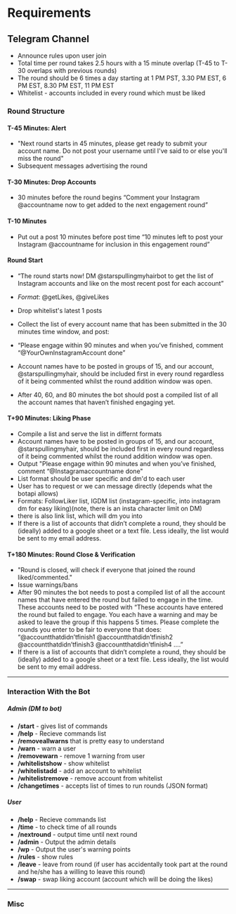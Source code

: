 # Requirements

## Telegram Channel

- Announce rules upon user join
- Total time per round takes 2.5 hours with a 15 minute overlap (T-45 to T-30 overlaps with previous rounds)
- The round should be 6 times a day starting at 1 PM PST, 3.30 PM EST, 6 PM EST, 8.30 PM EST, 11 PM EST
- Whitelist - accounts included in every round which must be liked

### Round Structure

#### T-45 Minutes: Alert
- "Next round starts in 45 minutes, please get ready to submit your account name. Do not post your username until I've said to or else you'll miss the round"
- Subsequent messages advertising the round

#### T-30 Minutes: Drop Accounts
- 30 minutes before the round begins  “Comment your Instagram @accountname now to get added to the next engagement round”

#### T-10 Minutes
- Put out a post 10 minutes before post time “10 minutes left to post your Instagram @accountname for inclusion in this engagement round”


#### Round Start
- “The round starts now! DM @starspullingmyhairbot to get the list of Instagram accounts and like on the most recent post for each account”
- _Format_: @getLikes, @giveLikes
- Drop whitelist's latest 1 posts
- Collect the list of every account name that has been submitted in the 30 minutes time window, and post:
- “Please engage within 90 minutes and when you’ve finished, comment “@YourOwnInstagramAccount done”
- Account names have to be posted in groups of 15, and our account, @starspullingmyhair, should be included first in every round regardless of it being commented whilst the round addition window was open.

- After 40, 60, and 80 minutes the bot should post a compiled list of all the account names that haven’t finished engaging yet.

#### T+90 Minutes: Liking Phase
- Compile a list and serve the list in differnt formats
- Account names have to be posted in groups of 15, and our account, @starspullingmyhair, should be included first in every round regardless of it being commented whilst the round addition window was open.
- Output "Please engage within 90 minutes and when you’ve finished, comment “@Instagramaccountname done"
- List format should be user specific and dm'd to each user
- User has to request or we can message directly (depends what the botapi allows)
- Formats: FollowLiker list, IGDM list (instagram-specific, into instagram dm for easy liking)(note, there is an insta character limit on DM)
- there is also link list, which will dm you into
- If there is a list of accounts that didn’t complete a round, they should be (ideally) added to a google sheet or a text file. Less ideally, the list would be sent to my email address. 

#### T+180 Minutes: Round Close & Verification
- "Round is closed, will check if everyone that joined the round liked/commented."
- Issue warnings/bans
- After 90 minutes the bot needs to post a compiled list of all the account names that have entered the round but failed to engage in the time. These accounts need to be posted with “These accounts have entered the round but failed to engage. You each have a warning and may be asked to leave the group if this happens 5 times. Please complete the rounds you enter to be fair to everyone that does:
“@accountthatdidn’tfinish1
@accountthatdidn’tfinish2
@accountthatdidn’tfinish3
@accountthatdidn’tfinish4
….”
- If there is a list of accounts that didn’t complete a round, they should be (ideally) added to a google sheet or a text file. Less ideally, the list would be sent to my email address.
* * *

### Interaction With the Bot

##### Admin (DM to bot)
- __/start__ - gives list of commands
- __/help__ - Recieve commands list
- __/removeallwarns__ that is pretty easy to understand
- __/warn__ - warn a user
- __/removewarn__ - remove 1 warning from user
- __/whitelistshow__ - show whitelist
- __/whitelistadd__ - add an account to whitelist
- __/whitelistremove__ - remove account from whitelist
- __/changetimes__ - accepts list of times to run rounds (JSON format)

##### User
- __/help__ - Recieve commands list
- __/time__ - to check time of all rounds
- __/nextround__ - output time until next round
- __/admin__ - Output the admin details
- __/wp__ - Output the user's warning points
- __/rules__ - show rules
- __/leave__ - leave from round (if user has accidentally took part at the round and he/she has a willing to leave this round) 
- __/swap__ - swap liking account (account which will be doing the likes)

* * *

### Misc
